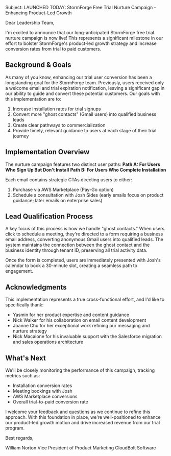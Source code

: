 Subject: LAUNCHED TODAY: StormForge Free Trial Nurture Campaign - Enhancing Product-Led Growth

Dear Leadership Team,

I'm excited to announce that our long-anticipated StormForge free trial nurture campaign is now live! This represents a significant milestone in our effort to bolster StormForge's product-led growth strategy and increase conversion rates from trial to paid customers.

## Background & Goals

As many of you know, enhancing our trial user conversion has been a longstanding goal for the StormForge team. Previously, users received only a welcome email and trial expiration notification, leaving a significant gap in our ability to guide and convert these potential customers. Our goals with this implementation are to:
1. Increase installation rates for trial signups
2. Convert more "ghost contacts" (Gmail users) into qualified business leads
3. Create clear pathways to commercialization
4. Provide timely, relevant guidance to users at each stage of their trial journey

## Implementation Overview
The nurture campaign features two distinct user paths:
**Path A: For Users Who Sign Up But Don't Install**
**Path B: For Users Who Complete Installation**

Each email contains strategic CTAs directing users to either:
1. Purchase via AWS Marketplace (Pay-Go option)
2. Schedule a consultation with Josh Sides (early emails focus on product guidance; later emails on enterprise sales)

## Lead Qualification Process
A key focus of this process is how we handle "ghost contacts." When users click to schedule a meeting, they're directed to a form requiring a business email address, converting anonymous Gmail users into qualified leads. The system maintains the connection between the ghost contact and the business identity through tenant ID, preserving all trial activity data.

Once the form is completed, users are immediately presented with Josh's calendar to book a 30-minute slot, creating a seamless path to engagement.

## Acknowledgments

This implementation represents a true cross-functional effort, and I'd like to specifically thank:

- Yasmin for her product expertise and content guidance
- Nick Walker for his collaboration on email content development
- Joanne Chu for her exceptional work refining our messaging and nurture strategy
- Nick Macaione for his invaluable support with the Salesforce migration and sales operations architecture

## What's Next

We'll be closely monitoring the performance of this campaign, tracking metrics such as:
- Installation conversion rates
- Meeting bookings with Josh
- AWS Marketplace conversions
- Overall trial-to-paid conversion rate

I welcome your feedback and questions as we continue to refine this approach. With this foundation in place, we're well-positioned to enhance our product-led growth motion and drive increased revenue from our trial program.

Best regards,

William Norton
Vice President of Product Marketing
CloudBolt Software